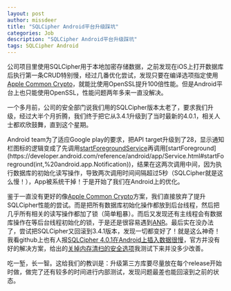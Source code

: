 ```yaml
---
layout: post
author: missdeer
title: "SQLCipher Android平台升级踩坑"
categories: Job
description: "SQLCipher Android平台升级踩坑"
tags: SQLCipher Android
---
```


公司项目里使用SQLCipher用于本地加密存储数据，之前发现在iOS上打开数据库后执行第一条CRUD特别慢，经过几番优化尝试，发现只要在编译选项指定使用[Apple Common Crypto](https://developer.apple.com/library/archive/documentation/Security/Conceptual/cryptoservices/Introduction/Introduction.html)，就能比使用OpenSSL提升100倍性能。但是Android平台上也只能使用OpenSSL，性能问题两年多来一直没解决。

一个多月前，公司的安全部门说我们用的SQLCipher版本太老了，要求我们升级，经过大半个月折腾，我们终于把它从3.4.1升级到了当时最新的4.0.1，相关人士都欢欣鼓舞，直到这个星期。

Android team为了适应Google play的要求，把API target升级到了28，显示通知栏图标的逻辑变成了先调用[startForegroundService](https://developer.android.com/reference/android/content/Context.html#startForegroundService(android.content.Intent))再调用[startForeground](https://developer.android.com/reference/android/app/Service.html#startForeground(int,%20android.app.Notification))，结果在这两次调用中间，因为执行数据库的初始化读写操作，导致两次调用时间间隔超过5秒（SQLCipher就是这么慢！），App被系统干掉！于是开始了我们在Android上的优化。

鉴于一直没有更好的像[Apple Common Crypto](https://developer.apple.com/library/archive/documentation/Security/Conceptual/cryptoservices/Introduction/Introduction.html)方案，我们直接放弃了提升SQLCipher性能的尝试。而是把所有数据库初始化操作都放到后台线程，然后把几乎所有相关的读写操作都加了锁（简单粗暴）。而后又发现还有主线程会有数据库操作在等后台线程初始化的锁，于是还是很容易遇到[ANR](https://developer.android.com/topic/performance/vitals/anr)。最后实在没办法了，尝试把SQLCipher又回滚到3.4.1版本，发现一切都变好了！就是这么神奇！我看github上也有人报[SQLCipher 4.0.1在Android上插入数据很慢](https://github.com/sqlcipher/android-database-sqlcipher/issues/411)，官方并没有好的解决方案，给出的[关掉内存清扫的安全选项](https://github.com/sqlcipher/android-database-sqlcipher/issues/411#issuecomment-454191235)我测试下来并没多少改善。

吃一堑，长一智。这给我们的教训是：升级第三方库要尽量放在每个release开始时做，做完了还有较多的时间进行内部测试，发现问题最差也能回滚到之前的状态。

